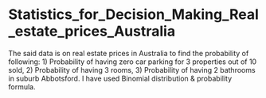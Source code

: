 # Statistics_for_Decision_Making_Real_estate_prices_Australia
The said data is on real estate prices in Australia to find the probability of following: 1) Probability of having zero car parking for 3 properties out of 10 sold, 2) Probability of having 3 rooms, 3) Probability of having 2 bathrooms in suburb Abbotsford. I have used Binomial distribution &amp; probability formula.
